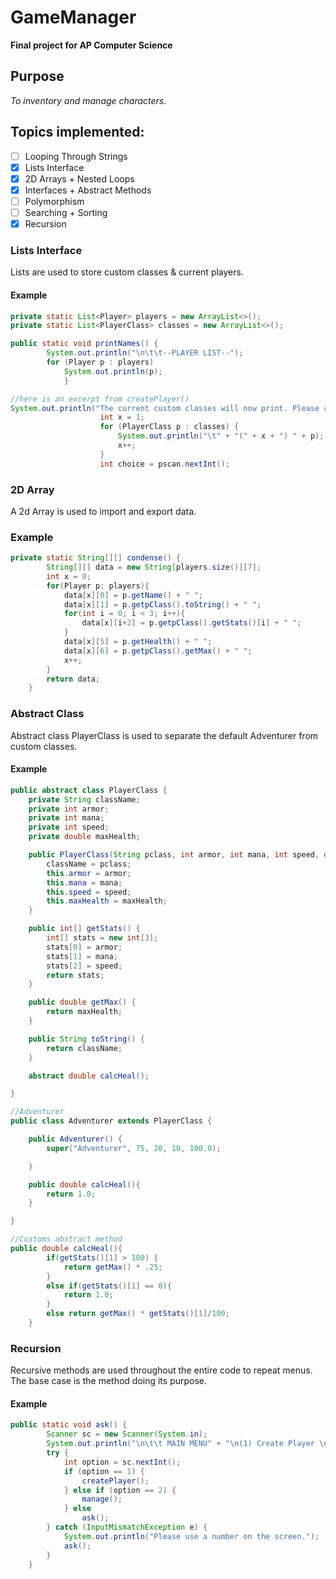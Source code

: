 # GameManager
**Final project for AP Computer Science**

## Purpose
*To inventory and manage characters.*

## Topics implemented:
- [ ] Looping Through Strings
- [x] Lists Interface
- [x] 2D Arrays + Nested Loops
- [X] Interfaces + Abstract Methods
- [ ] Polymorphism
- [ ] Searching + Sorting
- [x] Recursion

### Lists Interface
Lists are used to store custom classes & current players.
#### Example
```Java
private static List<Player> players = new ArrayList<>();
private static List<PlayerClass> classes = new ArrayList<>();

public static void printNames() {
        System.out.println("\n\t\t--PLAYER LIST--");
        for (Player p : players)
            System.out.println(p);
            }

//here is an excerpt from createPlayer()
System.out.println("The current custom classes will now print. Please choose one.");
                    int x = 1;
                    for (PlayerClass p : classes) {
                        System.out.println("\t" + "(" + x + ") " + p);
                        x++;
                    }
                    int choice = pscan.nextInt();
```
### 2D Array
A 2d Array is used to import and export data.
### Example
```Java
private static String[][] condense() {
        String[][] data = new String[players.size()][7];
        int x = 0;
        for(Player p: players){
            data[x][0] = p.getName() + " ";
            data[x][1] = p.getpClass().toString() + " ";
            for(int i = 0; i < 3; i++){
                data[x][i+2] = p.getpClass().getStats()[i] + " ";
            }
            data[x][5] = p.getHealth() + " ";
            data[x][6] = p.getpClass().getMax() + " ";
            x++;
        }
        return data;
    }
```
### Abstract Class
Abstract class PlayerClass is used to separate the default Adventurer from custom classes.
#### Example
```Java
public abstract class PlayerClass {
	private String className;
	private int armor;
	private int mana;
	private int speed;
	private double maxHealth;

	public PlayerClass(String pclass, int armor, int mana, int speed, double maxHealth) {
		className = pclass;
		this.armor = armor;
		this.mana = mana;
		this.speed = speed;
		this.maxHealth = maxHealth;
	}

	public int[] getStats() {
		int[] stats = new int[3];
		stats[0] = armor;
		stats[1] = mana;
		stats[2] = speed;
		return stats;
	}

	public double getMax() {
		return maxHealth;
	}

	public String toString() {
		return className;
	}

	abstract double calcHeal();

}

//Adventurer
public class Adventurer extends PlayerClass {

	public Adventurer() {
		super("Adventurer", 75, 20, 10, 100.0);

	}

	public double calcHeal(){
		return 1.0;
	}

}

//Customs abstract method
public double calcHeal(){
		if(getStats()[1] > 100) {
			return getMax() * .25;
		}
		else if(getStats()[1] == 0){
			return 1.0;
		}
		else return getMax() * getStats()[1]/100;
	}
```

### Recursion
Recursive methods are used throughout the entire code to repeat menus. The base case is the method doing its purpose.
#### Example
```Java
public static void ask() {
        Scanner sc = new Scanner(System.in);
        System.out.println("\n\t\t MAIN MENU" + "\n(1) Create Player \n(2) Manage Player(s)");
        try {
            int option = sc.nextInt();
            if (option == 1) {
                createPlayer();
            } else if (option == 2) {
                manage();
            } else
                ask();
        } catch (InputMismatchException e) {
            System.out.println("Please use a number on the screen.");
            ask();
        }
    }
   ```



